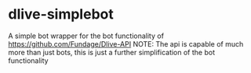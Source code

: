 # dlive-simplebot
A simple bot wrapper for the bot functionality of https://github.com/Fundage/Dlive-API NOTE: The api is capable of much more than just bots, this is just a further simplification of the bot functionality
